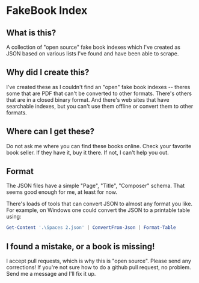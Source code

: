 # FakeBook Index

## What is this?

A collection of "open source" fake book indexes which I've created as JSON based on various lists I've found and have been able to scrape.

## Why did I create this?

I've created these as I couldn't find an "open" fake book indexes -- theres some that are PDF that can't be converted to other formats. There's others that are in a closed binary format. And there's web sites that have searchable indexes, but you can't use them offline or convert them to other formats.

## Where can I get these?

Do not ask me where you can find these books online. Check your favorite book seller. If they have it, buy it there. If not, I can't help you out.

## Format

The JSON files have a simple "Page", "Title", "Composer" schema.  That seems good enough for me, at least for now.

There's loads of tools that can convert JSON to almost any format you like.  For example, on Windows one could convert the JSON to a printable table using:

```PowerShell
Get-Content '.\Spaces 2.json' | ConvertFrom-Json | Format-Table
```

## I found a mistake, or a book is missing!

I accept pull requests, which is why this is "open source". Please send any corrections!  If you're not sure how to do a github pull request, no problem. Send me a message and I'll fix it up.
